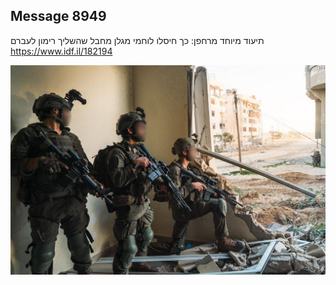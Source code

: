 ## Message 8949

תיעוד מיוחד מרחפן:
כך חיסלו לוחמי מגלן מחבל שהשליך רימון לעברם
https://www.idf.il/182194

![Photo](8949/8949_photo.jpg)
